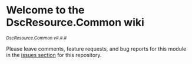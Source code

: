# Welcome to the DscResource.Common wiki

<sup>*DscResource.Common v#.#.#*</sup>

Please leave comments, feature requests, and bug reports for this module in
the [issues section](https://github.com/dsccommunity/DscResource.Common/issues)
for this repository.
